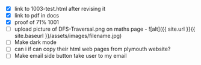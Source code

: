 - [X] link to 1003-test.html after revising it
- [X] link to pdf in docs
- [X] proof of 71% 1001
- [ ] upload picture of DFS-Traversal.png on maths page - ![alt]({{ site.url }}{{ site.baseurl }}/assets/images/filename.jpg)
- [ ] Make dark mode
- [ ] can i if can copy their html web pages from plymouth website?
- [ ] Make email side button take user to my email
